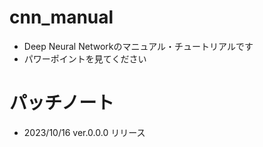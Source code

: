 # cnn_manual
- Deep Neural Networkのマニュアル・チュートリアルです
- パワーポイントを見てください

# パッチノート
- 2023/10/16 ver.0.0.0 リリース
